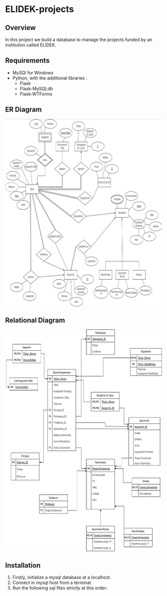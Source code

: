 # ELIDEK-projects

## Overview
In this project we build a database to manage the projects funded by an institution called ELIDEK.

## Requirements
- MySQl for Windows
- Python, with the additional libraries :
  - Flask
  - Flask-MySQLdb
  - Flask-WTForms

## ER Diagram
<div align="center">
  <img src="https://github.com/nikossk/ELIDEK-projects/blob/main/images/ER%20diagram.png?raw=true" width="980" height="600"/>
</div>

## Relational Diagram
<div align="center">
  <img src="https://github.com/nikossk/ELIDEK-projects/blob/main/images/Relational%20diagram.png?raw=true" width="700" height="710"/>
</div>

## Installation
1. Firstly, initialize a mysql database at a localhost.
2. Connect in mysql host from a terminal.
3. Run the following sql files strictly at this order:

